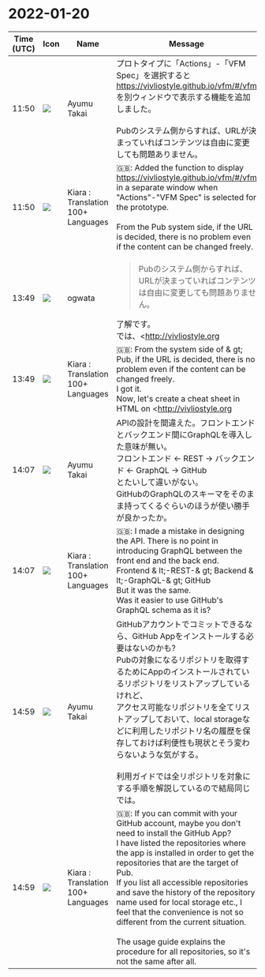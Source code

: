# 2022-01-20

|Time (UTC)|Icon|Name|Message|
|---|---|---|---|
|11:50|![](https://avatars.slack-edge.com/2021-11-13/2734732574129_8d1b9fea40457c8d0a44_72.png)|Ayumu Takai|プロトタイプに「Actions」-「VFM Spec」を選択すると <https://vivliostyle.github.io/vfm/#/vfm> を別ウィンドウで表示する機能を追加しました。<br><br>Pubのシステム側からすれば、URLが決まっていればコンテンツは自由に変更しても問題ありません。|
|11:50|![](https://avatars.slack-edge.com/2021-08-02/2324149410423_2aa7423c4133ecb9f168_72.png)|Kiara : Translation 100+ Languages|🇬🇧: Added the function to display <https://vivliostyle.github.io/vfm/#/vfm> in a separate window when "Actions"-"VFM Spec" is selected for the prototype.<br><br>From the Pub system side, if the URL is decided, there is no problem even if the content can be changed freely.|
|13:49|![](https://avatars.slack-edge.com/2019-11-22/845042642576_070441337abaca9fb7b3_72.png)|ogwata|<blockquote>Pubのシステム側からすれば、URLが決まっていればコンテンツは自由に変更しても問題ありません。</blockquote>了解です。<br>では、<http://vivliostyle.org|vivliostyle.org> 上にHTMLでチートシートを作成し、そのURLをお知らせするようにしますね。|
|13:49|![](https://avatars.slack-edge.com/2021-08-02/2324149410423_2aa7423c4133ecb9f168_72.png)|Kiara : Translation 100+ Languages|🇬🇧: From the system side of &amp; gt; Pub, if the URL is decided, there is no problem even if the content can be changed freely.<br>I got it.<br>Now, let's create a cheat sheet in HTML on <http://vivliostyle.org|vivliostyle.org> and let us know the URL.|
|14:07|![](https://avatars.slack-edge.com/2021-11-13/2734732574129_8d1b9fea40457c8d0a44_72.png)|Ayumu Takai|APIの設計を間違えた。フロントエンドとバックエンド間にGraphQLを導入した意味が無い。<br>フロントエンド &lt;- REST -&gt; バックエンド &lt;- GraphQL -&gt; GitHub<br>とたいして違いがない。<br>GitHubのGraphQLのスキーマをそのまま持ってくるぐらいのほうが使い勝手が良かったか。|
|14:07|![](https://avatars.slack-edge.com/2021-08-02/2324149410423_2aa7423c4133ecb9f168_72.png)|Kiara : Translation 100+ Languages|🇬🇧: I made a mistake in designing the API. There is no point in introducing GraphQL between the front end and the back end.<br>Frontend &amp; lt;-REST-&amp; gt; Backend &amp; lt;-GraphQL-&amp; gt; GitHub<br>But it was the same.<br>Was it easier to use GitHub's GraphQL schema as it is?|
|14:59|![](https://avatars.slack-edge.com/2021-11-13/2734732574129_8d1b9fea40457c8d0a44_72.png)|Ayumu Takai|GitHubアカウントでコミットできるなら、GitHub Appをインストールする必要はないのかも?<br>Pubの対象になるリポジトリを取得するためにAppのインストールされているリポジトリをリストアップしているけれど、<br>アクセス可能なリポジトリを全てリストアップしておいて、local storageなどに利用したリポジトリ名の履歴を保存しておけば利便性も現状とそう変わらないような気がする。<br><br>利用ガイドでは全リポジトリを対象にする手順を解説しているので結局同じでは。|
|14:59|![](https://avatars.slack-edge.com/2021-08-02/2324149410423_2aa7423c4133ecb9f168_72.png)|Kiara : Translation 100+ Languages|🇬🇧: If you can commit with your GitHub account, maybe you don't need to install the GitHub App?<br>I have listed the repositories where the app is installed in order to get the repositories that are the target of Pub.<br>If you list all accessible repositories and save the history of the repository name used for local storage etc., I feel that the convenience is not so different from the current situation.<br><br>The usage guide explains the procedure for all repositories, so it's not the same after all.|
